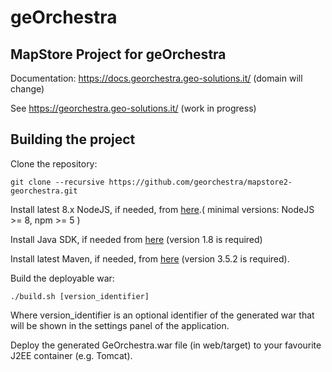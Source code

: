 geOrchestra
==========

MapStore Project for geOrchestra
------------
Documentation: https://docs.georchestra.geo-solutions.it/ (domain will change)

See https://georchestra.geo-solutions.it/ (work in progress)


Building the project
------------

Clone the repository:

`git clone --recursive https://github.com/georchestra/mapstore2-georchestra.git`

Install latest 8.x NodeJS, if needed, from [here](https://nodejs.org/dist/latest-v8.x/).( minimal versions: NodeJS >= 8, npm >= 5 )

Install Java SDK, if needed from [here](https://www.oracle.com/technetwork/java/javase/downloads/jdk8-downloads-2133151.html) (version 1.8 is required)

Install latest Maven, if needed, from [here](https://maven.apache.org/download.cgi) (version 3.5.2 is required).

Build the deployable war:

`./build.sh [version_identifier]`

Where version_identifier is an optional identifier of the generated war that will be shown in the settings panel of the application.

Deploy the generated GeOrchestra.war file (in web/target) to your favourite J2EE container (e.g. Tomcat).
